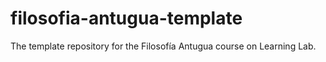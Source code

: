 # filosofia-antugua-template
The template repository for the Filosofía Antugua course on Learning Lab.
